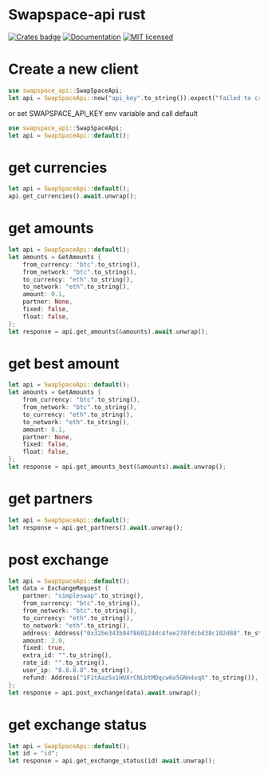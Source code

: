 # Swapspace-api rust
[![Crates badge](https://img.shields.io/crates/v/serde_aux.svg)](https://crates.io/crates/swapspace-api)
[![Documentation](https://docs.rs/serde-aux/badge.svg)](https://docs.rs/swapspace-api)
[![MIT licensed](https://img.shields.io/badge/license-MIT-blue.svg)](./LICENSE)

# Create a new client
```rust
use swapspace_api::SwapSpaceApi;
let api = SwapSpaceApi::new("api_key".to_string()).expect("failed to create client");
```
or set SWAPSPACE_API_KEY env variable and call default
``` rust
use swapspace_api::SwapSpaceApi;
let api = SwapSpaceApi::default();
```

# get currencies
```rust
let api = SwapSpaceApi::default();
api.get_currencies().await.unwrap();
```
# get amounts
``` rust
let api = SwapSpaceApi::default();
let amounts = GetAmounts {
    from_currency: "btc".to_string(),
    from_network: "btc".to_string(),
    to_currency: "eth".to_string(),
    to_network: "eth".to_string(),
    amount: 0.1,
    partner: None,
    fixed: false,
    float: false,
};
let response = api.get_amounts(&amounts).await.unwrap();
```
# get best amount
``` rust
let api = SwapSpaceApi::default();
let amounts = GetAmounts {
    from_currency: "btc".to_string(),
    from_network: "btc".to_string(),
    to_currency: "eth".to_string(),
    to_network: "eth".to_string(),
    amount: 0.1,
    partner: None,
    fixed: false,
    float: false,
};
let response = api.get_amounts_best(&amounts).await.unwrap();
```
# get partners
``` rust
let api = SwapSpaceApi::default();
let response = api.get_partners().await.unwrap();
```
# post exchange
```rust
let api = SwapSpaceApi::default();
let data = ExchangeRequest {
    partner: "simpleswap".to_string(),
    from_currency: "btc".to_string(),
    from_network: "btc".to_string(),
    to_currency: "eth".to_string(),
    to_network: "eth".to_string(),
    address: Address("0x32be343b94f860124dc4fee278fdcbd38c102d88".to_string()),
    amount: 2.0,
    fixed: true,
    extra_id: "".to_string(),
    rate_id: "".to_string(),
    user_ip: "8.8.8.8".to_string(),
    refund: Address("1F1tAaz5x1HUXrCNLbtMDqcw6o5GNn4xqX".to_string()),
};
let response = api.post_exchange(data).await.unwrap();
```
# get exchange status
``` rust
let api = SwapSpaceApi::default();
let id = "id";
let response = api.get_exchange_status(id).await.unwrap();
```
